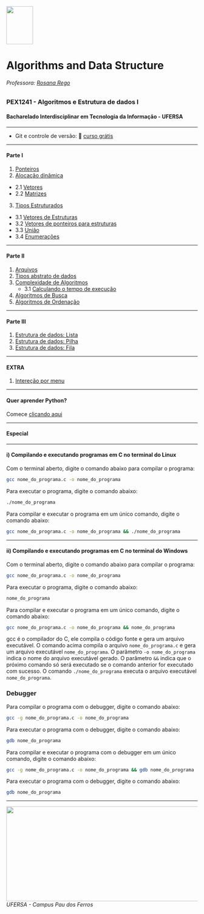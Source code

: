 <div>

  <img src="https://github.com/roscibely/algorithms-and-data-structure/blob/main/Ufersa.png" width="70" height="100">
</div>

# Algorithms and Data Structure
###### Professora: [Rosana Rego](https://github.com/roscibely)

### PEX1241 - Algoritmos e Estrutura de dados I
#### Bacharelado Interdisciplinar em Tecnologia da Informação - UFERSA

---
 - Git e controle de versão: 🤜 [curso grátis](https://www.dataquest.io/course/git-and-vcs/) 
---
#### Parte I 
1. [Ponteiros](https://github.com/roscibely/algorithms-and-data-structure/tree/main/pointers)
2. [Alocação dinâmica](https://github.com/roscibely/algorithms-and-data-structure/blob/main/pointers/alocdinamic.md) 
  - 2.1 [Vetores](https://github.com/roscibely/algorithms-and-data-structure/tree/main/vectors)
  - 2.2 [Matrizes](https://github.com/roscibely/algorithms-and-data-structure/tree/develop/matrices)
3. [Tipos Estruturados](https://github.com/roscibely/algorithms-and-data-structure/tree/main/estruturas)
  - 3.1  [Vetores de Estruturas](https://github.com/roscibely/algorithms-and-data-structure/tree/main/estruturas/vetores-estruturados)
  - 3.2  [Vetores de ponteiros para estruturas](https://github.com/roscibely/algorithms-and-data-structure/tree/develop/estruturas/vetores-de-ponteiros-de-struct)
  - 3.3 [União](https://github.com/roscibely/algorithms-and-data-structure/tree/main/estruturas/union)
  - 3.4 [Enumerações](https://github.com/roscibely/algorithms-and-data-structure/tree/main/estruturas/enum) 
---
#### Parte II

  1. [Arquivos](https://github.com/roscibely/algorithms-and-data-structure/tree/develop/arquivos) 
  2. [Tipos abstrato de dados](https://github.com/roscibely/algorithms-and-data-structure/tree/main/TAD) 
  3. [Complexidade de Algoritmos](https://github.com/roscibely/algorithms-and-data-structure/blob/develop/algoritmos-de-busca/time.md)
     - 3.1 [Calculando o tempo de execução](https://github.com/roscibely/algorithms-and-data-structure/tree/develop/execution_time)
  4. [Algoritmos de Busca](https://github.com/roscibely/algorithms-and-data-structure/tree/main/algoritmos-de-busca)
  5. [Algoritmos de Ordenação](https://github.com/roscibely/algorithms-and-data-structure/tree/main/sort-algorithms)
---
#### Parte III

  1. [Estrutura de dados: Lista](https://github.com/roscibely/algorithms-and-data-structure/tree/main/listas)
  2. [Estrutura de dados: Pilha](https://github.com/roscibely/algorithms-and-data-structure/tree/main/pilha)
  3. [Estrutura de dados: Fila](https://github.com/roscibely/algorithms-and-data-structure/tree/main/filas) 
---  
#### EXTRA 
  1. [Intereção por menu](https://github.com/roscibely/algorithms-and-data-structure/tree/develop/interecao%20por%20menus)
---
#### Quer aprender Python? 
Comece [clicando aqui](https://github.com/roscibely/data-structure-with-python) 

---

#### Especial 

---

#### i) Compilando e executando programas em C no terminal do Linux

  Com o terminal aberto, digite o comando abaixo para compilar o programa:
  ```bash
  gcc nome_do_programa.c -o nome_do_programa
  ```
  Para executar o programa, digite o comando abaixo:
  ```bash
  ./nome_do_programa
  ```
  Para compilar e executar o programa em um único comando, digite o comando abaixo:
  ```bash
  gcc nome_do_programa.c -o nome_do_programa && ./nome_do_programa
  ```
---

#### ii) Compilando e executando programas em C no terminal do Windows

  Com o terminal aberto, digite o comando abaixo para compilar o programa:
  ```bash
  gcc nome_do_programa.c -o nome_do_programa
  ```
  Para executar o programa, digite o comando abaixo:
  ```bash
  nome_do_programa
  ```
  Para compilar e executar o programa em um único comando, digite o comando abaixo:
  ```bash
  gcc nome_do_programa.c -o nome_do_programa && nome_do_programa
  ```

 gcc é o compilador do C, ele compila o código fonte e gera um arquivo executável. O comando acima compila o arquivo ```nome_do_programa.c``` e gera um arquivo executável ```nome_do_programa```. O parâmetro ```-o nome_do_programa``` indica o nome do arquivo executável gerado. O parâmetro ```&&``` indica que o próximo comando só será executado se o comando anterior for executado com sucesso. O comando ```./nome_do_programa``` executa o arquivo executável ```nome_do_programa```.

### Debugger

  Para compilar o programa com o debugger, digite o comando abaixo:
  ```bash
  gcc -g nome_do_programa.c -o nome_do_programa
  ```
  Para executar o programa com o debugger, digite o comando abaixo:
  ```bash
  gdb nome_do_programa
  ```
  Para compilar e executar o programa com o debugger em um único comando, digite o comando abaixo:
  ```bash
  gcc -g nome_do_programa.c -o nome_do_programa && gdb nome_do_programa
  ```
  Para executar o programa com o debugger, digite o comando abaixo:
  ```bash
  gdb nome_do_programa
  ```



---
<div>
  <img src="https://github.com/roscibely/algorithms-and-data-structure/blob/develop/ufersa.jpg" width="700" height="250">
</div>
<i>UFERSA - Campus Pau dos Ferros</i>
